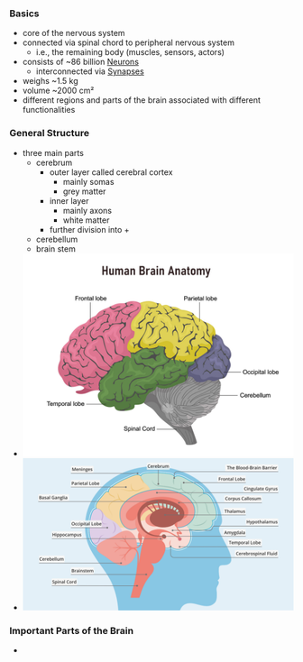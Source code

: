 ### Basics
+ core of the nervous system
+ connected via spinal chord to peripheral nervous system
	+ i.e., the remaining body (muscles, sensors, actors)
+ consists of ~86 billion [Neurons](Neurons.md)
	+ interconnected via [Synapses](Synapses.md)
+ weighs ~1.5 kg 
+ volume ~2000 cm²
+ different regions and parts of the brain associated with different functionalities

### General Structure
+ three main parts
	+ cerebrum
		+ outer layer called cerebral cortex
			+ mainly somas
			+ grey matter
		+ inner layer
			+ mainly axons
			+ white matter
		+ further division into
			+ 
	+ cerebellum
	+ brain stem
+ ![](../../../z_images/Pasted%20image%2020250616095619.png)
+ ![](../../../z_images/Pasted%20image%2020250616095736.png)
### Important Parts of the Brain
+ 
